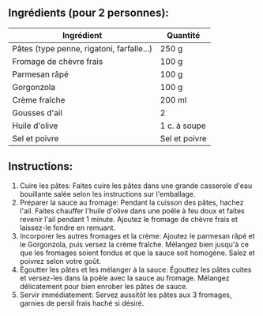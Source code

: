 ## Ingrédients (pour 2 personnes):

| Ingrédient                                | Quantité        |
| ---------------------------------------- | --------------- |
| Pâtes (type penne, rigatoni, farfalle...) | 250 g           |
| Fromage de chèvre frais                   | 100 g           |
| Parmesan râpé                             | 100 g           |
| Gorgonzola                                | 100 g           |
| Crème fraîche                             | 200 ml          |
| Gousses d'ail                             | 2               |
| Huile d'olive                             | 1 c. à soupe    |
| Sel et poivre                             | Sel et poivre   |

## Instructions:

1. Cuire les pâtes: Faites cuire les pâtes dans une grande casserole d'eau bouillante salée selon les instructions sur l'emballage.
2. Préparer la sauce au fromage: Pendant la cuisson des pâtes, hachez l'ail. Faites chauffer l'huile d'olive dans une poêle à feu doux et faites revenir l'ail pendant 1 minute. Ajoutez le fromage de chèvre frais et laissez-le fondre en remuant.
3. Incorporer les autres fromages et la crème: Ajoutez le parmesan râpé et le Gorgonzola, puis versez la crème fraîche. Mélangez bien jusqu'à ce que les fromages soient fondus et que la sauce soit homogène. Salez et poivrez selon votre goût.
4. Égoutter les pâtes et les mélanger à la sauce: Égouttez les pâtes cuites et versez-les dans la poêle avec la sauce au fromage. Mélangez délicatement pour bien enrober les pâtes de sauce.
5. Servir immédiatement: Servez aussitôt les pâtes aux 3 fromages, garnies de persil frais haché si désiré.
